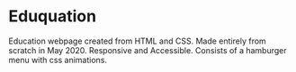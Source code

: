 # Eduquation

Education webpage created from HTML and CSS.
Made entirely from scratch in May 2020.
Responsive and Accessible. 
Consists of a hamburger menu with css animations. 

